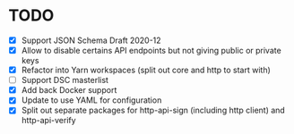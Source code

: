 # TODO

- [x] Support JSON Schema Draft 2020-12
- [x] Allow to disable certains API endpoints but not giving public or private keys
- [x] Refactor into Yarn workspaces (split out core and http to start with)
- [ ] Support DSC masterlist
- [x] Add back Docker support
- [x] Update to use YAML for configuration
- [x] Split out separate packages for http-api-sign (including http client) and http-api-verify
